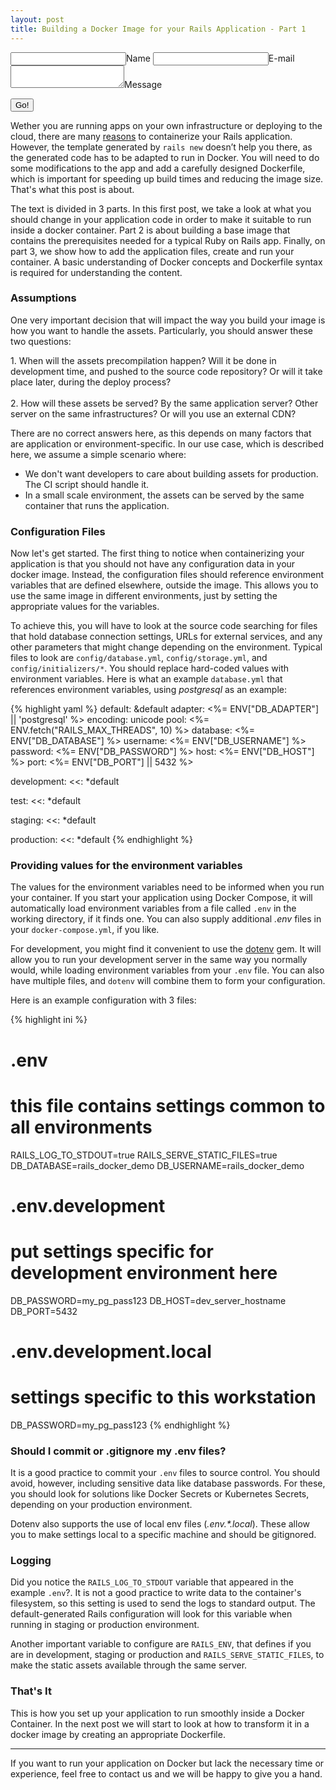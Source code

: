 ```yaml
---
layout: post
title: Building a Docker Image for your Rails Application - Part 1
---
```


<form method="POST" action="https://cr-staticman.herokuapp.com/v3/entry/github/CoolRequest/coolrequest.github.io/master/comments">
  <input name="options[redirect]" type="hidden" value="https://my-site.com">
  <!-- e.g. "2016-01-02-this-is-a-post" -->
  <input name="options[slug]" type="hidden" value="{{ page.slug }}">
  <label><input name="fields[name]" type="text">Name</label>
  <label><input name="fields[email]" type="email">E-mail</label>
  <label><textarea name="fields[message]"></textarea>Message</label>
  
  <button type="submit">Go!</button>
</form>

Wether you are running apps on your own infrastructure or deploying to the cloud, there are many [reasons](https://www.docker.com/why-docker) to containerize your Rails application. However, the template generated by `rails new` doesn’t help you there, as the generated code has to be adapted to run in Docker. You will need to do some modifications to the app and add a carefully designed Dockerfile, which is important for speeding up build times and reducing the image size. That's what this post is about.

The text is divided in 3 parts. In this first post, we take a look at what you should change in your application code in order to make it suitable to run inside a docker container. Part 2 is about building a base image that contains the prerequisites needed for a typical Ruby on Rails app. Finally, on part 3, we show how to add the application files, create and run your container. A basic understanding of Docker concepts and Dockerfile syntax is required for understanding the content.

### Assumptions

One very important decision that will impact the way you build your image is how you want to handle the assets. Particularly, you should answer these two questions:

<div class="message">
1. When will the assets precompilation happen? Will it be done in development time, and pushed to the source code repository? Or will it take place later, during the deploy process?<br><br>
2. How will these assets be served? By the same application server? Other server on the same infrastructures? Or will you use an external CDN?
</div>

There are no correct answers here, as this depends on many factors that are application or environment-specific. In our use case, which is described here, we assume a simple scenario where:
- We don't want developers to care about building assets for production. The CI script should handle it.
- In a small scale environment, the assets can be served by the same container that runs the application.

<!-- configs -->

### Configuration Files
Now let's get started. The first thing to notice when containerizing your application is that you should not have any configuration data in your docker image. Instead, the configuration files should reference environment variables that are defined elsewhere, outside the image. This allows you to use the same image in different environments, just by setting the appropriate values for the variables.

To achieve this, you will have to look at the source code searching for files that hold database connection settings, URLs for external services, and any other parameters that might change depending on the environment. Typical files to look are `config/database.yml`, `config/storage.yml`, and `config/initializers/*`. You should replace hard-coded values with environment variables. Here is what an example `database.yml` that references environment variables, using *postgresql* as an example:

{% highlight yaml %}
default: &default
  adapter: <%= ENV["DB_ADAPTER"] || 'postgresql' %>
  encoding: unicode
  pool: <%= ENV.fetch("RAILS_MAX_THREADS", 10) %>
  database: <%= ENV["DB_DATABASE"] %>
  username: <%= ENV["DB_USERNAME"] %>
  password: <%= ENV["DB_PASSWORD"] %>
  host: <%= ENV["DB_HOST"] %>
  port: <%= ENV["DB_PORT"] || 5432 %>

development:
  <<: *default

test:
  <<: *default

staging:
  <<: *default

production:
  <<: *default
{% endhighlight %}

### Providing values for the environment variables

The values for the environment variables need to be informed when you run your container. If you start your application using Docker Compose, it will automatically load environment variables from a file called `.env` in the working directory, if it finds one. You can also supply additional *.env* files in your `docker-compose.yml`, if you like.

For development, you might find it convenient to use the [dotenv](https://github.com/bkeepers/dotenv) gem. It will allow you to run your development server in the same way you normally would, while loading environment variables from your `.env` file. You can also have multiple files, and `dotenv` will combine them to form your configuration.

Here is an example configuration with 3 files:

{% highlight ini %}
# .env
# this file contains settings common to all environments
RAILS_LOG_TO_STDOUT=true
RAILS_SERVE_STATIC_FILES=true
DB_DATABASE=rails_docker_demo
DB_USERNAME=rails_docker_demo

# .env.development
# put settings specific for development environment here
DB_PASSWORD=my_pg_pass123
DB_HOST=dev_server_hostname
DB_PORT=5432

# .env.development.local
# settings specific to this workstation
DB_PASSWORD=my_pg_pass123
{% endhighlight %}

### Should I commit or .gitignore my .env files?

It is a good practice to commit your `.env` files to source control. You should avoid, however, including sensitive data like database passwords. For these, you should look for solutions like Docker Secrets or Kubernetes Secrets, depending on your production environment.

Dotenv also supports the use of local env files (*.env.\*.local*). These allow you to make settings local to a specific machine and should be gitignored.


### Logging

Did you notice the `RAILS_LOG_TO_STDOUT` variable that appeared in the example `.env`?. It is not a good practice to write data to the container's filesystem, so this setting is used to send the logs to standard output. The default-generated Rails configuration will look for this variable when running in staging or production environment. 

Another important variable to configure are `RAILS_ENV`, that defines if you are in development, staging or production and `RAILS_SERVE_STATIC_FILES`, to make the static assets available through the same server.

### That's It
This is how you set up your application to run smoothly inside a Docker Container.
In the next post we will start to look at how to transform it in a docker image by creating an appropriate Dockerfile.

---

<div class="message">
If you want to run your application on Docker but lack the necessary time or experience, feel free to contact us and we will be happy to give you a hand.
</div>
